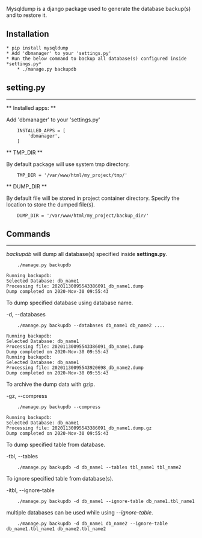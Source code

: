 Mysqldump is a django package used to generate the database backup(s) and to restore it.

## Installation
    * pip install mysqldump
    * Add 'dbmanager' to your 'settings.py'
    * Run the below command to backup all database(s) configured inside *settings.py*
        * ./manage.py backupdb

## setting.py
-----------------

** Installed apps: **

Add 'dbmanager' to your 'settings.py'

```
    INSTALLED_APPS = [
        'dbmanager',
    ]
```

** TMP_DIR **

By default package will use system tmp directory.

```
    TMP_DIR = '/var/www/html/my_project/tmp/'
```


** DUMP_DIR **

By default file will be stored in project container directory.
Specify the location to store the dumped file(s).

```
    DUMP_DIR = '/var/www/html/my_project/backup_dir/'
```



## Commands
------------

*backupdb* will dump all database(s) specified inside **settings.py**.

```
    ./manage.py backupdb

Running backupdb:
Selected Database: db_name1
Processing file: 20201130095543386091_db_name1.dump
Dump completed on 2020-Nov-30 09:55:43

```

To dump specified database using database name.

-d, --databases

```
    ./manage.py backupdb --databases db_name1 db_name2 ....

Running backupdb:
Selected Database: db_name1
Processing file: 20201130095543386091_db_name1.dump
Dump completed on 2020-Nov-30 09:55:43
Running backupdb:
Selected Database: db_name1
Processing file: 20201130095543920698_db_name2.dump
Dump completed on 2020-Nov-30 09:55:43

```

To archive the dump data with gzip.

-gz, --compress

```
    ./manage.py backupdb --compress

Running backupdb:
Selected Database: db_name1
Processing file: 20201130095543386091_db_name1.dump.gz
Dump completed on 2020-Nov-30 09:55:43

```

To dump specified table from database.

-tbl, --tables

```
    ./manage.py backupdb -d db_name1 --tables tbl_name1 tbl_name2
```

To ignore specified table from database(s).

-itbl, --ignore-table

```
    ./manage.py backupdb -d db_name1 --ignore-table db_name1.tbl_name1
```

multiple databases can be used while using *--ignore-table*.

```
    ./manage.py backupdb -d db_name1 db_name2 --ignore-table db_name1.tbl_name1 db_name2.tbl_name2

```